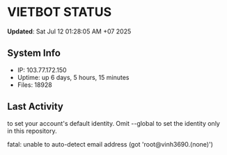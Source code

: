 # VIETBOT STATUS
**Updated**: Sat Jul 12 01:28:05 AM +07 2025

## System Info
- IP: 103.77.172.150
- Uptime: up 6 days, 5 hours, 15 minutes
- Files: 18928

## Last Activity

to set your account's default identity.
Omit --global to set the identity only in this repository.

fatal: unable to auto-detect email address (got 'root@vinh3690.(none)')
